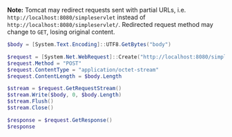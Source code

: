 **Note:**
Tomcat may redirect requests sent with partial URLs, i.e.
`http://localhost:8080/simpleservlet` instead of
`http://localhost:8080/simpleservlet/`.
Redirected request method may change to `GET`, losing original content.

```powershell
$body = [System.Text.Encoding]::UTF8.GetBytes("body")

$request = [System.Net.WebRequest]::Create("http://localhost:8080/simpleservlet/")
$request.Method = "POST"
$request.ContentType = "application/octet-stream"
$request.ContentLength = $body.Length

$stream = $request.GetRequestStream()
$stream.Write($body, 0, $body.Length)
$stream.Flush()
$stream.Close()

$response = $request.GetResponse()
$response
```
